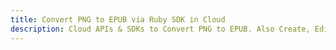 ---title: Convert PNG to EPUB via Ruby SDK in Clouddescription: Cloud APIs & SDKs to Convert PNG to EPUB. Also Create, Edit & Render Microsoft Word & OpenOffice documents in the Cloud.---